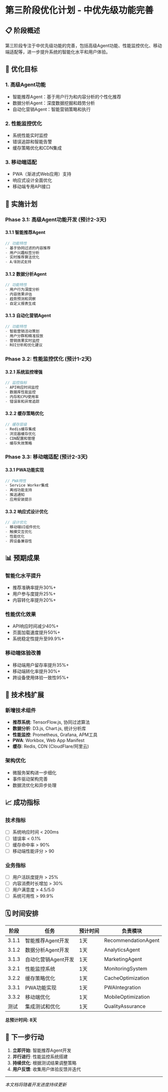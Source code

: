 # 第三阶段优化计划 - 中优先级功能完善

## 📋 阶段概述

第三阶段专注于中优先级功能的完善，包括高级Agent功能、性能监控优化、移动端适配等，进一步提升系统的智能化水平和用户体验。

## 🎯 优化目标

### 1. 高级Agent功能
- 智能推荐Agent：基于用户行为和内容分析的个性化推荐
- 数据分析Agent：深度数据挖掘和趋势分析
- 自动化营销Agent：智能营销策略和执行

### 2. 性能监控优化
- 系统性能实时监控
- 错误追踪和智能告警
- 缓存策略优化和CDN集成

### 3. 移动端适配
- PWA（渐进式Web应用）支持
- 响应式设计全面优化
- 移动端专用API接口

## 🚀 实施计划

### Phase 3.1: 高级Agent功能开发 (预计2-3天)

#### 3.1.1 智能推荐Agent
```javascript
// 功能特性
- 基于协同过滤的内容推荐
- 用户兴趣标签分析
- 实时推荐算法优化
- A/B测试支持
```

#### 3.1.2 数据分析Agent
```javascript
// 功能特性
- 用户行为深度分析
- 内容效果评估
- 趋势预测和洞察
- 自定义报表生成
```

#### 3.1.3 自动化营销Agent
```javascript
// 功能特性
- 智能营销活动策划
- 用户分群和精准投放
- 营销效果实时监控
- ROI分析和优化建议
```

### Phase 3.2: 性能监控优化 (预计1-2天)

#### 3.2.1 系统监控增强
```javascript
// 监控指标
- API响应时间监控
- 数据库性能监控
- 内存和CPU使用率
- 错误率和异常追踪
```

#### 3.2.2 缓存策略优化
```javascript
// 缓存层级
- Redis缓存集成
- 浏览器缓存优化
- CDN配置和管理
- 缓存失效策略
```

### Phase 3.3: 移动端适配 (预计2-3天)

#### 3.3.1 PWA功能实现
```javascript
// PWA特性
- Service Worker集成
- 离线功能支持
- 推送通知
- 应用安装提示
```

#### 3.3.2 响应式设计优化
```javascript
// 设计优化
- 移动端UI组件优化
- 触摸交互优化
- 性能优化
- 跨设备兼容性
```

## 📊 预期成果

### 智能化水平提升
- 推荐准确率提升30%+
- 用户参与度提升25%+
- 内容转化率提升20%+

### 性能优化效果
- API响应时间减少40%+
- 页面加载速度提升50%+
- 系统稳定性提升至99.9%+

### 移动端体验改善
- 移动端用户留存率提升35%+
- 移动端转化率提升30%+
- 跨设备使用体验一致性95%+

## 🔧 技术栈扩展

### 新增技术组件
- **推荐系统**: TensorFlow.js, 协同过滤算法
- **数据分析**: D3.js, Chart.js, 统计分析库
- **性能监控**: Prometheus, Grafana, APM工具
- **PWA**: Workbox, Web App Manifest
- **缓存**: Redis, CDN (CloudFlare/阿里云)

### 架构优化
- 微服务架构进一步细化
- 事件驱动架构完善
- 数据流优化和异步处理

## 📈 成功指标

### 技术指标
- [ ] 系统响应时间 < 200ms
- [ ] 错误率 < 0.1%
- [ ] 缓存命中率 > 90%
- [ ] 移动端性能评分 > 90

### 业务指标
- [ ] 用户活跃度提升 > 25%
- [ ] 内容消费时长增加 > 30%
- [ ] 用户满意度 > 4.5/5.0
- [ ] 系统可用性 > 99.9%

## 🗓️ 时间安排

| 阶段 | 任务 | 预计时间 | 负责模块 |
|------|------|----------|----------|
| 3.1.1 | 智能推荐Agent开发 | 1天 | RecommendationAgent |
| 3.1.2 | 数据分析Agent开发 | 1天 | AnalyticsAgent |
| 3.1.3 | 自动化营销Agent开发 | 1天 | MarketingAgent |
| 3.2.1 | 性能监控系统 | 1天 | MonitoringSystem |
| 3.2.2 | 缓存策略优化 | 1天 | CacheOptimization |
| 3.3.1 | PWA功能实现 | 1天 | PWAIntegration |
| 3.3.2 | 移动端优化 | 1天 | MobileOptimization |
| 测试 | 集成测试和优化 | 1天 | QualityAssurance |

**总预计时间: 8天**

## 🔄 下一步行动

1. **立即开始**: 智能推荐Agent开发
2. **并行进行**: 性能监控系统搭建
3. **持续优化**: 根据测试结果调整策略
4. **用户反馈**: 收集用户体验反馈并迭代

---

*本文档将随着开发进度持续更新*